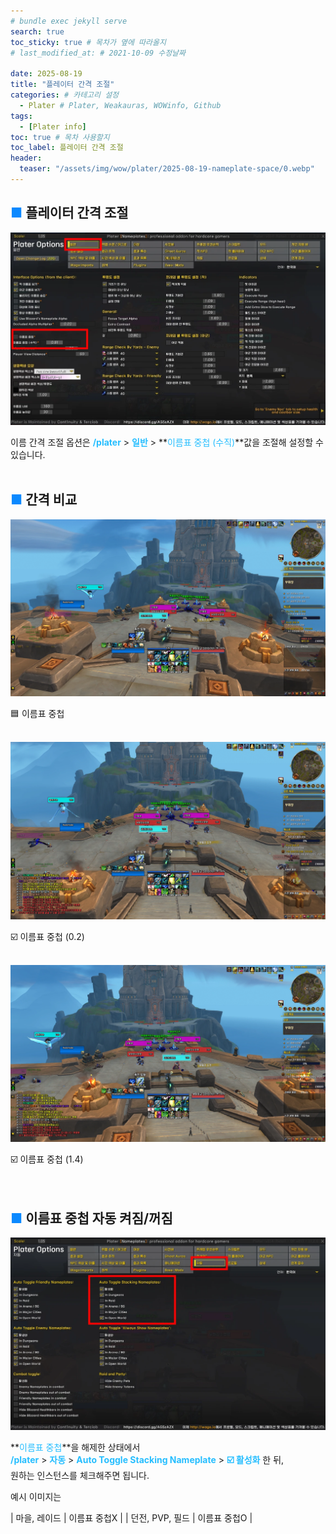 ```yaml
---
# bundle exec jekyll serve
search: true
toc_sticky: true # 목차가 옆에 따라올지
# last_modified_at: # 2021-10-09 수정날짜

date: 2025-08-19
title: "플레이터 간격 조절"
categories: # 카테고리 설정
  - Plater # Plater, Weakauras, WOWinfo, Github
tags:
  - [Plater info]
toc: true # 목차 사용할지
toc_label: 플레이터 간격 조절
header:
  teaser: "/assets/img/wow/plater/2025-08-19-nameplate-space/0.webp"
---
```


## <span style="color:#0b89ff">■ </span>플레이터 간격 조절

![이미지 설명](/assets/img/wow/plater/2025-08-19-nameplate-space/1.webp)

이름 간격 조절 옵션은 **<span style="color:#26beff">/plater</span>** > **<span style="color:#26beff">일반</span>** > **<span style="color:#26beff">이름표 중첩 (수직)</span>**값을 조절해 설정할 수 있습니다.
<br>
<br>

## <span style="color:#0b89ff">■ </span>간격 비교

![이미지 설명](/assets/img/wow/plater/2025-08-19-nameplate-space/4.webp)

🟦 이름표 중첩  
<br>

![이미지 설명](/assets/img/wow/plater/2025-08-19-nameplate-space/3.webp)

☑️ 이름표 중첩  (0.2)  
<br>

![이미지 설명](/assets/img/wow/plater/2025-08-19-nameplate-space/2.webp)

☑️ 이름표 중첩  (1.4)  
<br>
<br>

## <span style="color:#0b89ff">■ </span>이름표 중첩 자동 켜짐/꺼짐

![이미지 설명](/assets/img/wow/plater/2025-08-19-nameplate-space/5.webp)

**<span style="color:#26beff">이름표 중첩</span>**을 해제한 상태에서  
**<span style="color:#26beff">/plater</span>** > 
**<span style="color:#26beff">자동</span>** > 
**<span style="color:#26beff">Auto Toggle Stacking Nameplate</span>** > 
**<span style="color:#26beff">☑️ 활성화</span>** 한 뒤,  
원하는 인스턴스를 체크해주면 됩니다.

예시 이미지는 

| 마을, 레이드 | 이름표 중첩X |
| 던전, PVP, 필드 | 이름표 중첩O |